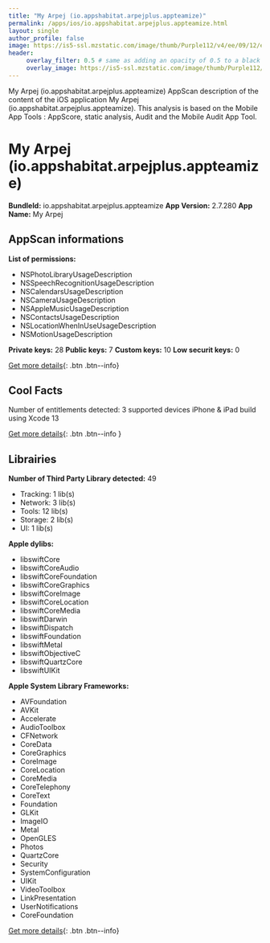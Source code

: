 ```yaml
---
title: "My Arpej (io.appshabitat.arpejplus.appteamize)"
permalink: /apps/ios/io.appshabitat.arpejplus.appteamize.html
layout: single
author_profile: false
image: https://is5-ssl.mzstatic.com/image/thumb/Purple112/v4/ee/09/12/ee091264-7cce-f422-8164-74b1bc19d092/AppIcon-0-0-1x_U007emarketing-0-0-0-7-0-0-sRGB-0-0-0-GLES2_U002c0-512MB-85-220-0-0.png/512x512bb.jpg
header: 
     overlay_filter: 0.5 # same as adding an opacity of 0.5 to a black background
     overlay_image: https://is5-ssl.mzstatic.com/image/thumb/Purple112/v4/ee/09/12/ee091264-7cce-f422-8164-74b1bc19d092/AppIcon-0-0-1x_U007emarketing-0-0-0-7-0-0-sRGB-0-0-0-GLES2_U002c0-512MB-85-220-0-0.png/512x512bb.jpg
---
```

My Arpej (io.appshabitat.arpejplus.appteamize) AppScan description of the content of the iOS application My Arpej (io.appshabitat.arpejplus.appteamize). This analysis is based on the Mobile App Tools : AppScore, static analysis, Audit and the Mobile Audit App Tool.

# My Arpej (io.appshabitat.arpejplus.appteamize)

**BundleId:** io.appshabitat.arpejplus.appteamize
**App Version:** 2.7.280
**App Name:** My Arpej


## AppScan informations 

**List of permissions:** 
- NSPhotoLibraryUsageDescription
- NSSpeechRecognitionUsageDescription
- NSCalendarsUsageDescription
- NSCameraUsageDescription
- NSAppleMusicUsageDescription
- NSContactsUsageDescription
- NSLocationWhenInUseUsageDescription
- NSMotionUsageDescription
  
  
**Private keys:** 28
**Public keys:** 7
**Custom keys:** 10
**Low securit keys:** 0
  
[Get more details](/pricing.html){: .btn .btn--info}

## Cool Facts

Number of entitlements detected: 3
supported devices iPhone & iPad
build using Xcode 13
  
[Get more details](/pricing.html){: .btn .btn--info }

## Librairies 
**Number of Third Party Library detected:** 49
- Tracking: 1 lib(s)
- Network: 3 lib(s)
- Tools: 12 lib(s)
- Storage: 2 lib(s)
- UI: 1 lib(s)


**Apple dylibs:**
- libswiftCore
- libswiftCoreAudio
- libswiftCoreFoundation
- libswiftCoreGraphics
- libswiftCoreImage
- libswiftCoreLocation
- libswiftCoreMedia
- libswiftDarwin
- libswiftDispatch
- libswiftFoundation
- libswiftMetal
- libswiftObjectiveC
- libswiftQuartzCore
- libswiftUIKit


**Apple System Library Frameworks:**
- AVFoundation
- AVKit
- Accelerate
- AudioToolbox
- CFNetwork
- CoreData
- CoreGraphics
- CoreImage
- CoreLocation
- CoreMedia
- CoreTelephony
- CoreText
- Foundation
- GLKit
- ImageIO
- Metal
- OpenGLES
- Photos
- QuartzCore
- Security
- SystemConfiguration
- UIKit
- VideoToolbox
- LinkPresentation
- UserNotifications
- CoreFoundation


  
[Get more details](/pricing.html){: .btn .btn--info}

